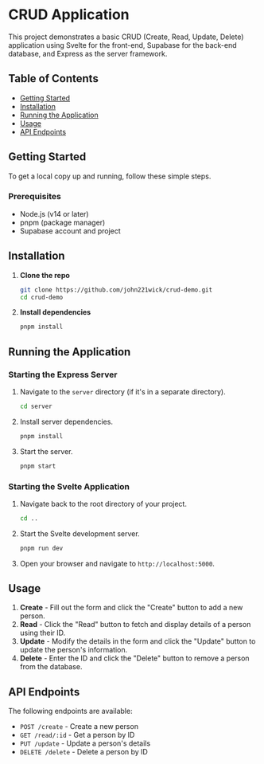 # CRUD Application 

This project demonstrates a basic CRUD (Create, Read, Update, Delete) application using Svelte for the front-end, Supabase for the back-end database, and Express as the server framework.

## Table of Contents

- [Getting Started](#getting-started)
- [Installation](#installation)
- [Running the Application](#running-the-application)
- [Usage](#usage)
- [API Endpoints](#api-endpoints)


## Getting Started

To get a local copy up and running, follow these simple steps.

### Prerequisites

- Node.js (v14 or later)
- pnpm (package manager)
- Supabase account and project



## Installation

1. **Clone the repo**

   ```sh
   git clone https://github.com/john221wick/crud-demo.git
   cd crud-demo
   ```

2. **Install dependencies**

   ```sh
   pnpm install
   ```

## Running the Application

### Starting the Express Server

1. Navigate to the `server` directory (if it's in a separate directory).

   ```sh
   cd server
   ```

2. Install server dependencies.

   ```sh
   pnpm install
   ```

3. Start the server.

   ```sh
   pnpm start
   ```

### Starting the Svelte Application

1. Navigate back to the root directory of your project.

   ```sh
   cd ..
   ```

2. Start the Svelte development server.

   ```sh
   pnpm run dev
   ```

3. Open your browser and navigate to `http://localhost:5000`.

## Usage

1. **Create** - Fill out the form and click the "Create" button to add a new person.
2. **Read** - Click the "Read" button to fetch and display details of a person using their ID.
3. **Update** - Modify the details in the form and click the "Update" button to update the person's information.
4. **Delete** - Enter the ID and click the "Delete" button to remove a person from the database.

## API Endpoints

The following endpoints are available:

- `POST /create` - Create a new person
- `GET /read/:id` - Get a person by ID
- `PUT /update` - Update a person's details
- `DELETE /delete` - Delete a person by ID
